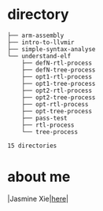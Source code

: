 # directory
```
├── arm-assembly
├── intro-to-llvmir
├── simple-syntax-analyse
└── understand-elf
    ├── defN-rtl-process
    ├── defN-tree-process
    ├── opt1-rtl-process
    ├── opt1-tree-process
    ├── opt2-rtl-process
    ├── opt2-tree-process
    ├── opt-rtl-process
    ├── opt-tree-process
    ├── pass-test
    ├── rtl-process
    └── tree-process

15 directories
```

# about me

|Jasmine Xie|[here](https://github.com/0jasmine)|